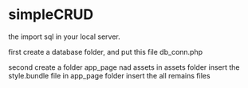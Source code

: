 # simpleCRUD
the import sql in your local server.

first create a database folder, and put this file db_conn.php

second create a folder app_page nad assets
in assets folder insert the style.bundle file 
in app_page folder insert the all remains files
